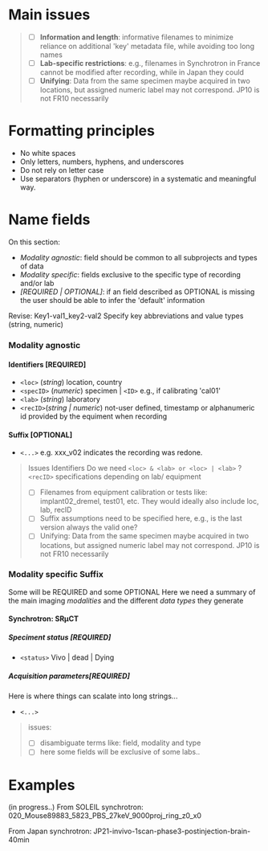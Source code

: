 # Main issues
> 
> - [ ] **Information and length**: informative filenames to minimize reliance on additional 'key' metadata file, while avoiding too long names 
> - [ ] **Lab-specific restrictions**:  e.g., filenames in Synchrotron in France cannot be modified after recording, while in Japan they could 
> - [ ] **Unifying**: Data from the same specimen maybe acquired in two locations, but assigned numeric label may not correspond. JP10 is not FR10 necessarily

# Formatting principles
- No white spaces
- Only letters, numbers, hyphens, and underscores
- Do not rely on letter case 
- Use separators (hyphen or underscore) in a systematic and meaningful way.
  
# Name fields 
On this section:

- *Modality agnostic*: field should be common to all subprojects and types of data
- *Modality specific*: fields exclusive to the specific type of recording and/or lab
- *[REQUIRED | OPTIONAL]*: if an field described as OPTIONAL is missing the user should be able to infer the 'default' information

Revise: Key1-val1_key2-val2 Specify key abbreviations and value types (string, numeric)

### Modality agnostic  
#### Identifiers [REQUIRED]
 - `<loc>`  (*string*) location, country
 - `<specID>` (*numeric*) specimen  | `<ID>` e.g., if calibrating 'cal01' 
 - `<lab>` (*string*) laboratory 
 - `<recID>`(*string | numeric*) not-user defined, timestamp or alphanumeric id provided by the equiment when recording 

#### Suffix [OPTIONAL]
- ``<...>`` e.g. xxx_v02 indicates the recording was redone. 

> Issues
>  Identifiers Do we need `<loc> & <lab> or <loc> | <lab>` ?
>  `<recID>` specifications depending on lab/ equipment
> - [ ] Filenames from equipment calibration or tests like: implant02_dremel, test01, etc. They would ideally also include loc, lab, recID 
> - [ ] Suffix assumptions need to be specified here, e.g., is the last version always the valid one? 
> - [ ] Unifying: Data from the same specimen maybe acquired in two locations, but assigned numeric label may not correspond. JP10 is not FR10 necessarily
  
### Modality specific Suffix
Some will be REQUIRED and some OPTIONAL
Here we need a summary of the main imaging *modalities* and the different *data types* they generate 

#### Synchrotron: SRµCT
##### Speciment status [REQUIRED]
- ``<status>`` Vivo | dead | Dying 
##### Acquisition parameters[REQUIRED] 
Here is where things can scalate into long strings...
- ``<...>``
 > issues: 
 > - [ ]  disambiguate terms like: field, modality and type 
 > - [ ] here some fields will be exclusive of some labs..

# Examples
(in progress..)
From SOLEIL synchrotron: 020_Mouse89883_5823_PBS_27keV_9000proj_ring_z0_x0

From Japan synchrotron: JP21-invivo-1scan-phase3-postinjection-brain-40min

